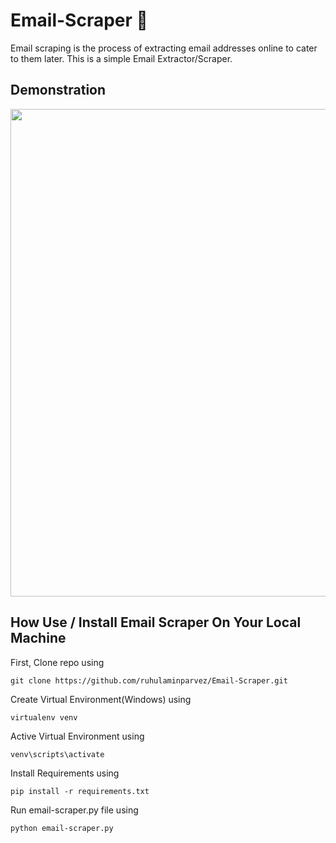 # Email-Scraper 📧
Email scraping is the process of extracting email addresses online to cater to them later. This is a simple Email Extractor/Scraper. 

## Demonstration
<p align="left">
  <img width="780" src="previews/email-scraper.gif">
</p>

## How Use / Install Email Scraper On Your Local Machine

First,  Clone repo using
```
git clone https://github.com/ruhulaminparvez/Email-Scraper.git
``` 

Create Virtual Environment(Windows) using
```
virtualenv venv
```

Active Virtual Environment using
```
venv\scripts\activate
```

Install Requirements using
```
pip install -r requirements.txt
```

Run email-scraper.py file using
```
python email-scraper.py
```





